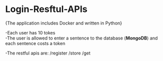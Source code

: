 # Login-Resftul-APIs
{The application includes Docker and written in Python}

-Each user has 10 tokes<br>
-The user is allowed to enter a sentence to the database (<b>MongoDB</b>) and each sentence costs a token

-The restful apis are:
/register
/store
/get
